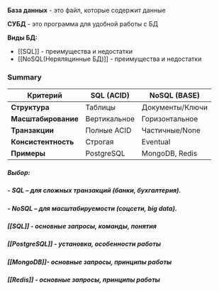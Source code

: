 
**База данных** - это файл, которые содержит данные

**СУБД** - это программа для удобной работы с БД

**Виды БД:**
- [[SQL]] - преимущества и недостатки
- [[NoSQL(Неряляцинные БД)]] - преимущества и недостатки

### Summary

| Критерий            | SQL (ACID)   | NoSQL (BASE)    |
| ------------------- | ------------ | --------------- |
| **Структура**       | Таблицы      | Документы/Ключи |
| **Масштабирование** | Вертикальное | Горизонтальное  |
| **Транзакции**      | Полные ACID  | Частичные/None  |
| **Консистентность** | Строгая      | Eventual        |
| **Примеры**         | PostgreSQL   | MongoDB, Redis  |

##### **Выбор:**

##### - **SQL** – для сложных транзакций (банки, бухгалтерия).
##### - **NoSQL** – для масштабируемости (соцсети, big data).


##### [[SQL]] - основные запросы, команды, понятия
##### [[PostgreSQL]] - установка, особенности работы
##### [[MongoDB]]- основные запросы, принципы работы
##### [[Redis]] - основные запросы, принципы работы


